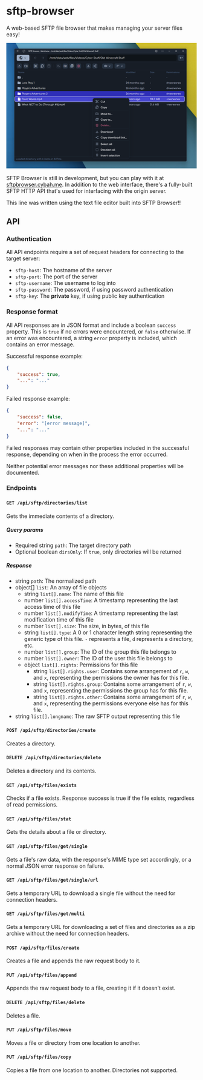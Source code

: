 # sftp-browser
A web-based SFTP file browser that makes managing your server files easy!

![Screenshot](./screenshot.png)

SFTP Browser is still in development, but you can play with it at [sftpbrowser.cybah.me](https://sftpbrowser.cybah.me). In addition to the web interface, there's a fully-built SFTP HTTP API that's used for interfacing with the origin server.

This line was written using the text file editor built into SFTP Browser!!

## API

### Authentication
All API endpoints require a set of request headers for connecting to the target server:
* `sftp-host`: The hostname of the server
* `sftp-port`: The port of the server
* `sftp-username`: The username to log into
* `sftp-password`: The password, if using password authentication
* `sftp-key`: The **private** key, if using public key authentication

### Response format
All API responses are in JSON format and include a boolean `success` property. This is `true` if no errors were encountered, or `false` otherwise. If an error was encountered, a string `error` property is included, which contains an error message.

Successful response example:
```json
{
    "success": true,
    "...": "..."
}
```

Failed response example:
```json
{
    "success": false,
    "error": "[error message]",
    "...": "..."
}
```

Failed responses may contain other properties included in the successful response, depending on when in the process the error occurred.

Neither potential error messages nor these additional properties will be documented. 

### Endpoints

#### `GET /api/sftp/directories/list`
Gets the immediate contents of a directory.

##### Query params
* Required string `path`: The target directory path
* Optional boolean `dirsOnly`: If `true`, only directories will be returned

##### Response
* string `path`: The normalized path
* object[] `list`: An array of file objects
    * string `list[].name`: The name of this file
    * number `list[].accessTime`: A timestamp representing the last access time of this file
    * number `list[].modifyTime`: A timestamp representing the last modification time of this file
    * number `list[].size`: The size, in bytes, of this file
    * string `list[].type`: A 0 or 1 character length string representing the generic type of this file. `-` represents a file, `d` represents a directory, etc.
    * number `list[].group`: The ID of the group this file belongs to
    * number `list[].owner`: The ID of the user this file belongs to
    * object `list[].rights`: Permissions for this file
        * string `list[].rights.user`: Contains some arrangement of `r`, `w`, and `x`, representing the permissions the owner has for this file.
        * string `list[].rights.group`: Contains some arrangement of `r`, `w`, and `x`, representing the permissions the group has for this file.
        * string `list[].rights.other`: Contains some arrangement of `r`, `w`, and `x`, representing the permissions everyone else has for this file.
* string `list[].longname`: The raw SFTP output representing this file

#### `POST /api/sftp/directories/create`
Creates a directory.

#### `DELETE /api/sftp/directories/delete`
Deletes a directory and its contents.

#### `GET /api/sftp/files/exists`
Checks if a file exists. Response success is true if the file exists, regardless of read permissions.

#### `GET /api/sftp/files/stat`
Gets the details about a file or directory.

#### `GET /api/sftp/files/get/single`
Gets a file's raw data, with the response's MIME type set accordingly, or a normal JSON error response on failure.

#### `GET /api/sftp/files/get/single/url`
Gets a temporary URL to download a single file without the need for connection headers.

#### `GET /api/sftp/files/get/multi`
Gets a temporary URL for downloading a set of files and directories as a zip archive without the need for connection headers.

#### `POST /api/sftp/files/create`
Creates a file and appends the raw request body to it.

#### `PUT /api/sftp/files/append`
Appends the raw request body to a file, creating it if it doesn't exist.

#### `DELETE /api/sftp/files/delete`
Deletes a file.

#### `PUT /api/sftp/files/move`
Moves a file or directory from one location to another.

#### `PUT /api/sftp/files/copy`
Copies a file from one location to another. Directories not supported.